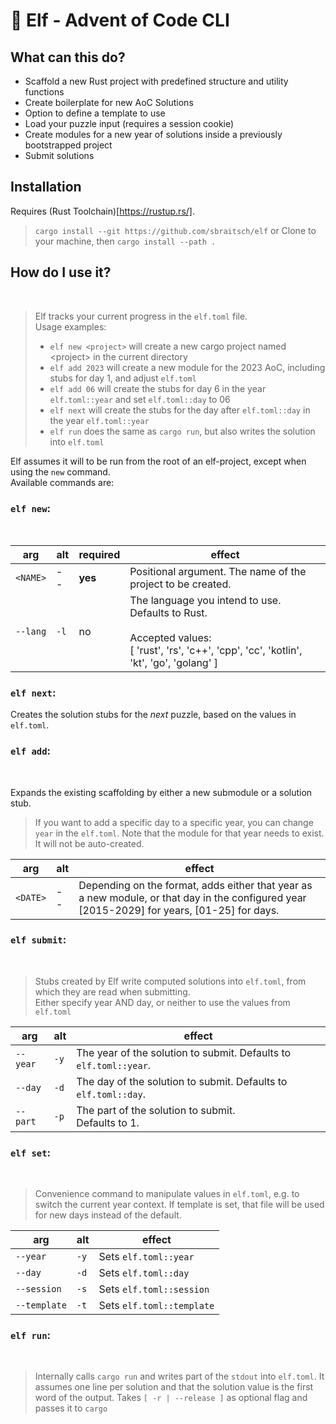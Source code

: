 # 🧝 Elf - Advent of Code CLI

## What can this do?

- Scaffold a new Rust project with predefined structure and utility functions
- Create boilerplate for new AoC Solutions
- Option to define a template to use
- Load your puzzle input (requires a session cookie)
- Create modules for a new year of solutions inside a previously bootstrapped project
- Submit solutions

## Installation

Requires (Rust Toolchain)[https://rustup.rs/].

> `cargo install --git https://github.com/sbraitsch/elf`
or
> Clone to your machine, then `cargo install --path .`
## How do I use it?

<br>

> Elf tracks your current progress in the `elf.toml` file.<br>
> Usage examples:
>
> - `elf new <project>` will create a new cargo project named \<project> in the current directory
> - `elf add 2023` will create a new module for the 2023 AoC, including stubs for day 1, and adjust `elf.toml`
> - `elf add 06` will create the stubs for day 6 in the year `elf.toml::year` and set `elf.toml::day` to 06
> - `elf next` will create the stubs for the day after `elf.toml::day` in the year `elf.toml::year`
> - `elf run` does the same as `cargo run`, but also writes the solution into `elf.toml`


Elf assumes it will to be run from the root of an elf-project, except when using the `new` command.<br>
Available commands are:

### `elf new`:

<br>

| arg      | alt  | required | effect                                                                                                                                               |
| -------- |------|----------|------------------------------------------------------------------------------------------------------------------------------------------------------|
| `<NAME>` | --   | **yes**  | Positional argument. The name of the project to be created.                                                                                          |
| `--lang` | `-l` | no       | The language you intend to use. Defaults to Rust.<br><br> Accepted values: <br>[ 'rust', 'rs', 'c++', 'cpp', 'cc', 'kotlin', 'kt', 'go', 'golang' ]  |

### `elf next`:

Creates the solution stubs for the _next_ puzzle, based on the values in `elf.toml`.

### `elf add`:

<br>

Expands the existing scaffolding by either a new submodule or a solution stub.

> If you want to add a specific day to a specific year, you can change `year` in the `elf.toml`.
> Note that the module for that year needs to exist. It will not be auto-created.

| arg      | alt | effect                                                                                                                                          |
|----------|-----|-------------------------------------------------------------------------------------------------------------------------------------------------|
| `<DATE>` | --  | Depending on the format, adds either that year as a new module, or that day in the configured year<br/>[2015-2029] for years, [01-25] for days. |

### `elf submit`:

<br>

> Stubs created by Elf write computed solutions into `elf.toml`, from which they are read when submitting. <br>
> Either specify year AND day, or neither to use the values from `elf.toml`

| arg      | alt  | effect                                                            |
| -------- | ---- | ----------------------------------------------------------------- |
| `--year` | `-y` | The year of the solution to submit. Defaults to `elf.toml::year`. |
| `--day`  | `-d` | The day of the solution to submit. Defaults to `elf.toml::day`.   |
| `--part` | `-p` | The part of the solution to submit. <br> Defaults to 1.           |

### `elf set`:

<br>

> Convenience command to manipulate values in `elf.toml`, e.g. to switch the current year context.
> If template is set, that file will be used for new days instead of the default.

| arg          | alt  | effect                    |
| ------------ | ---- | ------------------------- |
| `--year`     | `-y` | Sets `elf.toml::year`     |
| `--day`      | `-d` | Sets `elf.toml::day`      |
| `--session`  | `-s` | Sets `elf.toml::session`  |
| `--template` | `-t` | Sets `elf.toml::template` |

### `elf run`:

<br>

> Internally calls `cargo run` and writes part of the `stdout` into `elf.toml`.
> It assumes one line per solution and that the solution value is the first word of the output.
> Takes `[ -r | --release ]` as optional flag and passes it to `cargo`
